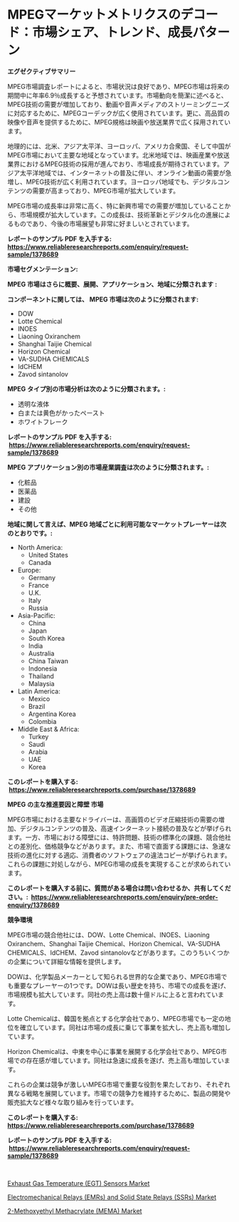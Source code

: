 <p><h1>MPEGマーケットメトリクスのデコード：市場シェア、トレンド、成長パターン</h1></p><p><strong>エグゼクティブサマリー</strong></p>
<p><p>MPEG市場調査レポートによると、市場状況は良好であり、MPEG市場は将来の期間中に年率6.9％成長すると予想されています。市場動向を簡潔に述べると、MPEG技術の需要が増加しており、動画や音声メディアのストリーミングニーズに対応するために、MPEGコーデックが広く使用されています。更に、高品質の映像や音声を提供するために、MPEG規格は映画や放送業界で広く採用されています。</p><p>地理的には、北米、アジア太平洋、ヨーロッパ、アメリカ合衆国、そして中国がMPEG市場において主要な地域となっています。北米地域では、映画産業や放送業界におけるMPEG技術の採用が進んでおり、市場成長が期待されています。アジア太平洋地域では、インターネットの普及に伴い、オンライン動画の需要が急増し、MPEG技術が広く利用されています。ヨーロッパ地域でも、デジタルコンテンツの需要が高まっており、MPEG市場が拡大しています。</p><p>MPEG市場の成長率は非常に高く、特に新興市場での需要が増加していることから、市場規模が拡大しています。この成長は、技術革新とデジタル化の進展によるものであり、今後の市場展望も非常に好ましいとされています。</p></p>
<p><strong>レポートのサンプル PDF を入手する: <a href="https://www.reliableresearchreports.com/enquiry/request-sample/1378689">https://www.reliableresearchreports.com/enquiry/request-sample/1378689</a></strong></p>
<p><strong>市場セグメンテーション:</strong></p>
<p><strong> MPEG 市場はさらに概要、展開、アプリケーション、地域に分類されます :</strong></p>
<p><strong>コンポーネントに関しては、 MPEG 市場は次のように分類されます: &nbsp;</strong></p>
<p><ul><li>DOW</li><li>Lotte Chemical</li><li>INOES</li><li>Liaoning Oxiranchem</li><li>Shanghai Taijie Chemical</li><li>Horizon Chemical</li><li>VA-SUDHA CHEMICALS</li><li>IdCHEM</li><li>Zavod sintanolov</li></ul></p>
<p><strong> MPEG タイプ別の市場分析は次のように分類されます。:</strong></p>
<p><ul><li>透明な液体</li><li>白または黄色がかったペースト</li><li>ホワイトフレーク</li></ul></p>
<p><strong>レポートのサンプル PDF を入手する: &nbsp;<a href="https://www.reliableresearchreports.com/enquiry/request-sample/1378689">https://www.reliableresearchreports.com/enquiry/request-sample/1378689</a></strong></p>
<p><strong> MPEG アプリケーション別の市場産業調査は次のように分類されます。:</strong></p>
<p><ul><li>化粧品</li><li>医薬品</li><li>建設</li><li>その他</li></ul></p>
<p><strong>地域に関して言えば、MPEG 地域ごとに利用可能なマーケットプレーヤーは次のとおりです。:</strong></p>
<p><ul>
    <li>
        North America:
        <ul>
            <li>United States</li>
            <li>Canada</li>
        </ul>
    </li>
    <li>
        Europe:
        <ul>
            <li>Germany</li>
            <li>France</li>
            <li>U.K.</li>
            <li>Italy</li>
            <li>Russia</li>
        </ul>
    </li>
    <li>
        Asia-Pacific:
        <ul>
            <li>China</li>
            <li>Japan</li>
            <li>South Korea</li>
            <li>India</li>
            <li>Australia</li>
            <li>China Taiwan</li>
            <li>Indonesia</li>
            <li>Thailand</li>
            <li>Malaysia</li>
        </ul>
    </li>
    <li>
        Latin America:
        <ul>
            <li>Mexico</li>
            <li>Brazil</li>
            <li>Argentina Korea</li>
            <li>Colombia</li>
        </ul>
    </li>
    <li>
        Middle East & Africa:
        <ul>
            <li>Turkey</li>
            <li>Saudi</li>
            <li>Arabia</li>
            <li>UAE</li>
            <li>Korea</li>
        </ul>
    </li>
    </ul></p>
<p><strong>このレポートを購入する: &nbsp;<a href="https://www.reliableresearchreports.com/purchase/1378689">https://www.reliableresearchreports.com/purchase/1378689</a></strong></p>
<p><strong>MPEG の主な推進要因と障壁 市場</strong></p>
<p><p>MPEG市場における主要なドライバーは、高画質のビデオ圧縮技術の需要の増加、デジタルコンテンツの普及、高速インターネット接続の普及などが挙げられます。一方、市場における障壁には、特許問題、技術の標準化の課題、競合他社との差別化、価格競争などがあります。また、市場で直面する課題には、急速な技術の進化に対する適応、消費者のソフトウェアの違法コピーが挙げられます。これらの課題に対処しながら、MPEG市場の成長を実現することが求められています。</p></p>
<p><strong>このレポートを購入する前に、質問がある場合は問い合わせるか、共有してください。:&nbsp; <a href="https://www.reliableresearchreports.com/enquiry/pre-order-enquiry/1378689">https://www.reliableresearchreports.com/enquiry/pre-order-enquiry/1378689</a></strong></p>
<p><strong>競争環境</strong></p>
<p><p>MPEG市場の競合他社には、DOW、Lotte Chemical、INOES、Liaoning Oxiranchem、Shanghai Taijie Chemical、Horizon Chemical、VA-SUDHA CHEMICALS、IdCHEM、Zavod sintanolovなどがあります。このうちいくつかの企業について詳細な情報を提供します。</p><p>DOWは、化学製品メーカーとして知られる世界的な企業であり、MPEG市場でも重要なプレーヤーの1つです。DOWは長い歴史を持ち、市場での成長を遂げ、市場規模も拡大しています。同社の売上高は数十億ドルに上ると言われています。</p><p>Lotte Chemicalは、韓国を拠点とする化学会社であり、MPEG市場でも一定の地位を確立しています。同社は市場の成長に乗じて事業を拡大し、売上高も増加しています。</p><p>Horizon Chemicalは、中東を中心に事業を展開する化学会社であり、MPEG市場での存在感が増しています。同社は急速に成長を遂げ、売上高も増加しています。</p><p>これらの企業は競争が激しいMPEG市場で重要な役割を果たしており、それぞれ異なる戦略を展開しています。市場での競争力を維持するために、製品の開発や販売拡大など様々な取り組みを行っています。</p></p>
<p><strong>このレポートを購入する: &nbsp; <a href="https://www.reliableresearchreports.com/purchase/1378689">https://www.reliableresearchreports.com/purchase/1378689</a></strong></p>
<p><strong>レポートのサンプル PDF を入手する: &nbsp;<a href="https://www.reliableresearchreports.com/enquiry/request-sample/1378689">https://www.reliableresearchreports.com/enquiry/request-sample/1378689</a></strong><strong></strong></p>
<p>&nbsp;</p>
<p><p><a href="https://simplistic-meeting-7ee.notion.site/Exhaust-Gas-Temperature-EGT-Sensors-Market-Size-Growth-and-Forecast-from-2024-2031-c3af255ff58e4c82829f164e80db73a8">Exhaust Gas Temperature (EGT) Sensors Market</a></p><p><a href="https://skillful-vermicelli-b89.notion.site/Electromechanical-Relays-EMRs-and-Solid-State-Relays-SSRs-Market-Furnish-Information-about-Marke-fddcbd8216a943cebb425ef42e2b77cc">Electromechanical Relays (EMRs) and Solid State Relays (SSRs) Market</a></p><p><a href="https://github.com/Sinjinluong3e0awx2m195k76/Market-Research-Report-List-1/blob/main/2-methoxyethyl-methacrylate-mema-market.md">2-Methoxyethyl Methacrylate (MEMA) Market</a></p></p>
